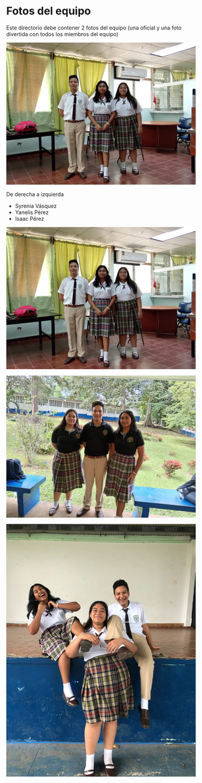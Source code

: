 Fotos del equipo
====

Este directorio debe contener 2 fotos del equipo (una oficial y una foto divertida con todos los miembros del equipo)

![Formal](https://github.com/ROBOTICAIPTC/Alfa_Team/blob/main/t-photos/formal.jpg)

De derecha a izquierda
- Syrenia Vásquez
- Yanelis Pérez
- Isaac Pérez

![FormalTeam-2](https://github.com/ROBOTICAIPTC/Alfa_Team/blob/main/t-photos/formal-team-2.jpg)

![Formal-Team](https://github.com/ROBOTICAIPTC/Alfa_Team/blob/main/t-photos/formal-team.jpg)

![Funny-Team](https://github.com/ROBOTICAIPTC/Alfa_Team/blob/main/t-photos/funny-team.jpg)